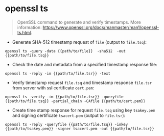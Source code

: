 # openssl ts

> OpenSSL command to generate and verify timestamps.
> More information: <https://www.openssl.org/docs/manmaster/man1/openssl-ts.html>.

- Generate SHA-512 timestamp request of `file` (output to `file.tsq`):

`openssl ts -query -data {{path/to/file}}  -sha512  -out {{path/to/file.tsq}}`

- Check the date and metadata from a specified timestamp response file:

`openssl ts -reply -in {{path/to/file.tsr}} -text`

- Verify timestamp request `file.tsq` and timestamp response `file.tsr` from server with ssl certificate `cert.pem`:

`openssl ts -verify -in {{path/to/file.tsr}} -queryfile {{path/to/file.tsq}} -partial_chain -CAfile {{path/to/cert.pem}}`

- Create time stamp response for request `file.tsq` using key `tsakey.pem` and signing certificate `tsacert.pem` (output to `file.tsr`):

`openssl ts -reply -queryfile {{path/to/file.tsq}} -inkey {{path/to/tsakey.pem}} -signer tsacert.pem -out {{path/to/file.tsr}}`
